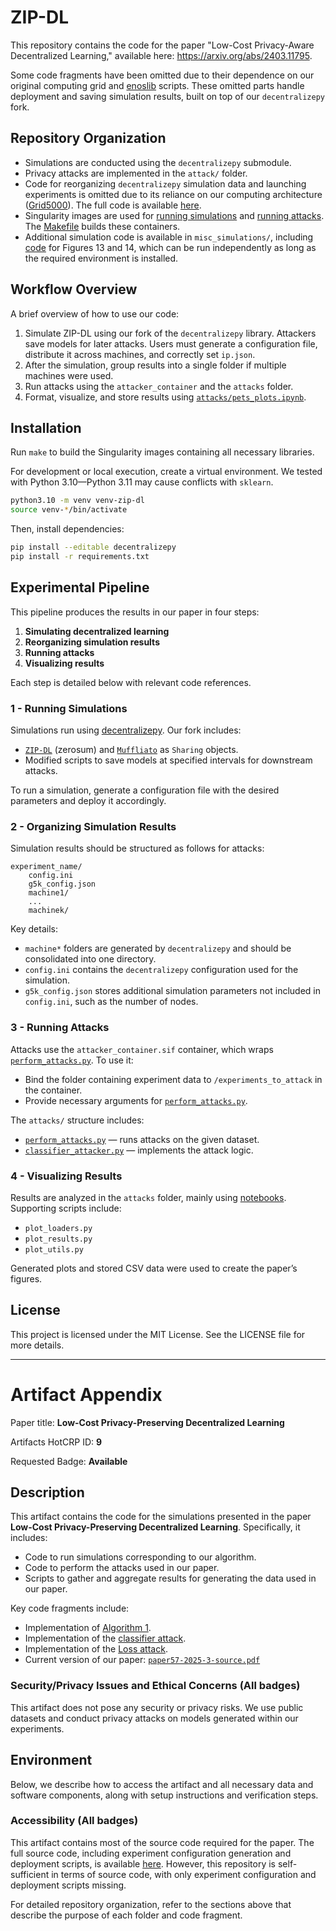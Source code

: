 # ZIP-DL

This repository contains the code for the paper "Low-Cost Privacy-Aware Decentralized Learning," available here: https://arxiv.org/abs/2403.11795.

Some code fragments have been omitted due to their dependence on our original computing grid and [enoslib](https://discovery.gitlabpages.inria.fr/enoslib/) scripts. These omitted parts handle deployment and saving simulation results, built on top of our `decentralizepy` fork.

## Repository Organization
* Simulations are conducted using the `decentralizepy` submodule.
* Privacy attacks are implemented in the `attack/` folder.
* Code for reorganizing `decentralizepy` simulation data and launching experiments is omitted due to its reliance on our computing architecture ([Grid5000](https://www.grid5000.fr/w/Grid5000:Home)). The full code is available [here](https://gitlab.inria.fr/dilereve/decentralizepy_grid5000).
* Singularity images are used for [running simulations](compute_container.def) and [running attacks](attacker_container.def). The [Makefile](Makefile) builds these containers.
* Additional simulation code is available in `misc_simulations/`, including [code](misc_simulations/assumption_noisy_gradient.py) for Figures 13 and 14, which can be run independently as long as the required environment is installed.

## Workflow Overview
A brief overview of how to use our code:
1. Simulate ZIP-DL using our fork of the `decentralizepy` library. Attackers save models for later attacks. Users must generate a configuration file, distribute it across machines, and correctly set `ip.json`.
2. After the simulation, group results into a single folder if multiple machines were used.
3. Run attacks using the `attacker_container` and the `attacks` folder.
4. Format, visualize, and store results using [`attacks/pets_plots.ipynb`](attacks/pets_plots.ipynb).

## Installation
Run `make` to build the Singularity images containing all necessary libraries.

For development or local execution, create a virtual environment. We tested with Python 3.10—Python 3.11 may cause conflicts with `sklearn`.

```sh
python3.10 -m venv venv-zip-dl
source venv-*/bin/activate
```

Then, install dependencies:

```sh
pip install --editable decentralizepy
pip install -r requirements.txt
```

## Experimental Pipeline
This pipeline produces the results in our paper in four steps:
1. **Simulating decentralized learning**
2. **Reorganizing simulation results**
3. **Running attacks**
4. **Visualizing results**

Each step is detailed below with relevant code references.

### 1 - Running Simulations
Simulations run using [decentralizepy](https://github.com/sacs-epfl/decentralizepy). Our fork includes:
* [`ZIP-DL`](decentralizepy/src/decentralizepy/sharing/ZeroSumSharing.py) (zerosum) and [`Muffliato`](decentralizepy/src/decentralizepy/sharing/Muffliato.py) as `Sharing` objects.
* Modified scripts to save models at specified intervals for downstream attacks.

To run a simulation, generate a configuration file with the desired parameters and deploy it accordingly.

### 2 - Organizing Simulation Results
Simulation results should be structured as follows for attacks:
```
experiment_name/
    config.ini
    g5k_config.json
    machine1/
    ...
    machinek/
```
Key details:
* `machine*` folders are generated by `decentralizepy` and should be consolidated into one directory.
* `config.ini` contains the `decentralizepy` configuration used for the simulation.
* `g5k_config.json` stores additional simulation parameters not included in `config.ini`, such as the number of nodes.

### 3 - Running Attacks
Attacks use the `attacker_container.sif` container, which wraps [`perform_attacks.py`](attacks/perform_attacks.py). To use it:
* Bind the folder containing experiment data to `/experiments_to_attack` in the container.
* Provide necessary arguments for [`perform_attacks.py`](attacks/perform_attacks.py).

The `attacks/` structure includes:
* [`perform_attacks.py`](attacks/perform_attacks.py) — runs attacks on the given dataset.
* [`classifier_attacker.py`](attacks/classifier_attacker.py) — implements the attack logic.

### 4 - Visualizing Results
Results are analyzed in the `attacks` folder, mainly using [notebooks](attacks/pets_plots.ipynb). Supporting scripts include:
* `plot_loaders.py`
* `plot_results.py`
* `plot_utils.py`

Generated plots and stored CSV data were used to create the paper’s figures.

## License
This project is licensed under the MIT License. See the LICENSE file for more details.

---

# Artifact Appendix

Paper title: **Low-Cost Privacy-Preserving Decentralized Learning**

Artifacts HotCRP ID: **9**

Requested Badge: **Available**

## Description
This artifact contains the code for the simulations presented in the paper **Low-Cost Privacy-Preserving Decentralized Learning**. Specifically, it includes:
* Code to run simulations corresponding to our algorithm.
* Code to perform the attacks used in our paper.
* Scripts to gather and aggregate results for generating the data used in our paper.

Key code fragments include:
* Implementation of [Algorithm 1](https://github.com/dimiarbre/decentralizepy/blob/082f945/src/decentralizepy/sharing/ZeroSumSharing.py#L16).
* Implementation of the [classifier attack](https://github.com/dimiarbre/ZIP-DL/blob/main/attacks/classifier_attacker.py#L583).
* Implementation of the [Loss attack](https://github.com/dimiarbre/ZIP-DL/blob/main/attacks/threshold_attacker.py#L44).
* Current version of our paper: [`paper57-2025-3-source.pdf`](paper57-2025-3-source.pdf)

### Security/Privacy Issues and Ethical Concerns (All badges)
This artifact does not pose any security or privacy risks. We use public datasets and conduct privacy attacks on models generated within our experiments.

## Environment
Below, we describe how to access the artifact and all necessary data and software components, along with setup instructions and verification steps.

### Accessibility (All badges)
This artifact contains most of the source code required for the paper. The full source code, including experiment configuration generation and deployment scripts, is available [here](https://gitlab.inria.fr/dilereve/decentralizepy_grid5000/-/tree/Popets_revision?ref_type=tags). However, this repository is self-sufficient in terms of source code, with only experiment configuration and deployment scripts missing.

For detailed repository organization, refer to the sections above that describe the purpose of each folder and code fragment.


